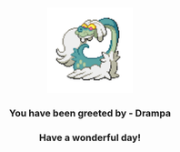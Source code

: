 <p align="center">
    <img src="https://raw.githubusercontent.com/PokeAPI/sprites/master/sprites/pokemon/780.png" width="150" height="150">
</p>
<h3 align="center">You have been greeted by - <b>Drampa</b></h3>
<h3 align="center">Have a wonderful day!</h3>
